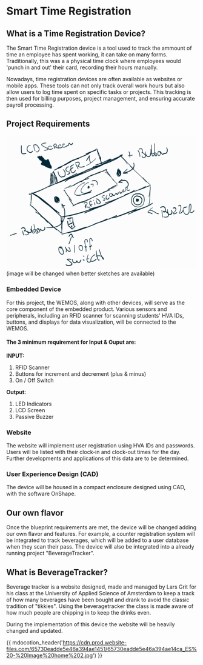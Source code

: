 # Smart Time Registration


## What is a Time Registration Device?
The Smart Time Registration device is a tool used to track the ammount of time an employee has spent working, it can take on many forms. Traditionally, this was a a physical time clock where employees would 'punch in and out' their card, recording their hours manually.

Nowadays, time registration devices are often available as websites or mobile apps. These tools can not only track overall work hours but also allow users to log time spent on specific tasks or projects. This tracking is then used for billing purposes, project management, and ensuring accurate payroll processing.

## Project Requirements
<img src="assets/initial_sketch.jpg" alt="Alt text" width="500" />
(image will be changed  when better sketches are available)

### Embedded Device
For this project, the WEMOS, along with other devices, will serve as the core component of the embedded product. Various sensors and peripherals, including an RFID scanner for scanning students' HVA IDs, buttons, and displays for data visualization, will be connected to the WEMOS.

#### The 3 minimum requirement for Input & Ouput are:
**INPUT:**
1. RFID Scanner
2. Buttons for increment and decrement (plus & minus)
3. On / Off Switch

**Output:**
1. LED Indicators
2. LCD Screen
3. Passive Buzzer

### Website

The website will implement user registration using HVA IDs and passwords. Users will be listed with their clock-in and clock-out times for the day. Further developments and applications of this data are to be determined.

### User Experience Design (CAD)

The device will be housed in a compact enclosure designed using CAD, with the software OnShape.

## Our own flavor
Once the blueprint requirements are met, the device will be changed adding our own flavor and features. For example, a counter registration system will be integrated to track beverages, which will be added to a user database when they scan their pass. The device will also be integrated into a already running project "BeverageTracker". 

## What is BeverageTracker?

Beverage tracker is a website designed, made and managed by Lars Grit for his class at the University of Applied Science of Amsterdam to keep a track of how many beverages have been bought and drank to avoid the classic tradition of "tikkies". Using the beveragetracker the class is made aware of how much people are chipping in to keep the drinks even.

During the implementation of this device the website will be heavily changed and updated.


{{ mdocotion_header('https://cdn.prod.website-files.com/65730eadde5e46a394ae1451/65730eadde5e46a394ae14ca_ES%20-%20Image%20home%202.jpg') }}